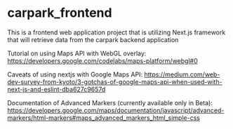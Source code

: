 # carpark_frontend
This is a frontend web application project that is utilizing Next.js framework that will retrieve data from the carpark backend application

Tutorial on using Maps API with WebGL overlay: https://developers.google.com/codelabs/maps-platform/webgl#0

Caveats of using nextjs with Google Maps API: https://medium.com/web-dev-survey-from-kyoto/3-gotchas-of-google-maps-api-when-used-with-next-js-and-eslint-dba627c9657d

Documentation of Advanced Markers (currently available only in Beta): https://developers.google.com/maps/documentation/javascript/advanced-markers/html-markers#maps_advanced_markers_html_simple-css